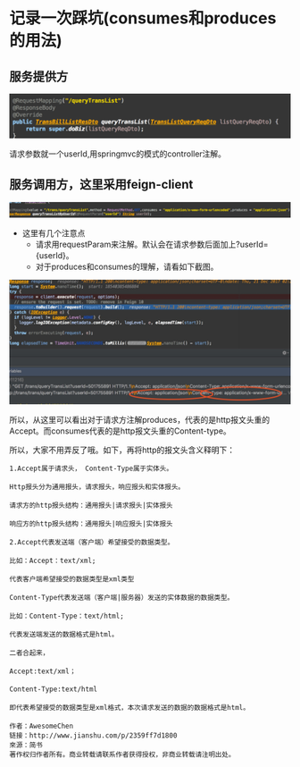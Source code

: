 # 记录一次踩坑(consumes和produces的用法)
## 服务提供方
![](../images/produces.png)
 
请求参数就一个userId,用springmvc的模式的controller注解。

## 服务调用方，这里采用feign-client
![](../images/consumes.png)

* 这里有几个注意点
    - 请求用requestParam来注解。默认会在请求参数后面加上?userId={userId}。
    - 对于produces和consumes的理解，请看如下截图。

![](../images/comsumes1.jpeg)

所以，从这里可以看出对于请求方注解produces，代表的是http报文头重的Accept。而consumes代表的是http报文头重的Content-type。

所以，大家不用弄反了哦。如下，再将http的报文头含义释明下：

```
1.Accept属于请求头， Content-Type属于实体头。

Http报头分为通用报头，请求报头，响应报头和实体报头。

请求方的http报头结构：通用报头|请求报头|实体报头

响应方的http报头结构：通用报头|响应报头|实体报头

2.Accept代表发送端（客户端）希望接受的数据类型。

比如：Accept：text/xml;

代表客户端希望接受的数据类型是xml类型

Content-Type代表发送端（客户端|服务器）发送的实体数据的数据类型。

比如：Content-Type：text/html;

代表发送端发送的数据格式是html。

二者合起来，

Accept:text/xml；

Content-Type:text/html

即代表希望接受的数据类型是xml格式，本次请求发送的数据的数据格式是html。

作者：AwesomeChen
链接：http://www.jianshu.com/p/2359ff7d1800
來源：简书
著作权归作者所有。商业转载请联系作者获得授权，非商业转载请注明出处。
```